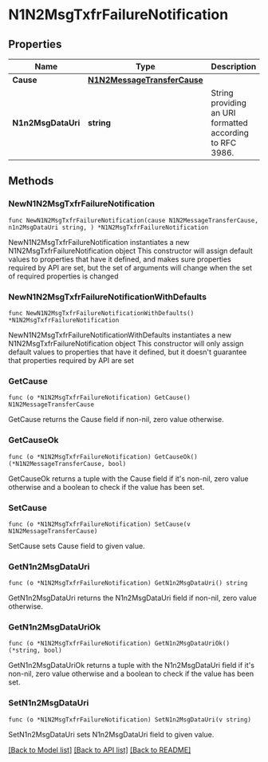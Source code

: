# N1N2MsgTxfrFailureNotification

## Properties

Name | Type | Description | Notes
------------ | ------------- | ------------- | -------------
**Cause** | [**N1N2MessageTransferCause**](N1N2MessageTransferCause.md) |  | 
**N1n2MsgDataUri** | **string** | String providing an URI formatted according to RFC 3986. | 

## Methods

### NewN1N2MsgTxfrFailureNotification

`func NewN1N2MsgTxfrFailureNotification(cause N1N2MessageTransferCause, n1n2MsgDataUri string, ) *N1N2MsgTxfrFailureNotification`

NewN1N2MsgTxfrFailureNotification instantiates a new N1N2MsgTxfrFailureNotification object
This constructor will assign default values to properties that have it defined,
and makes sure properties required by API are set, but the set of arguments
will change when the set of required properties is changed

### NewN1N2MsgTxfrFailureNotificationWithDefaults

`func NewN1N2MsgTxfrFailureNotificationWithDefaults() *N1N2MsgTxfrFailureNotification`

NewN1N2MsgTxfrFailureNotificationWithDefaults instantiates a new N1N2MsgTxfrFailureNotification object
This constructor will only assign default values to properties that have it defined,
but it doesn't guarantee that properties required by API are set

### GetCause

`func (o *N1N2MsgTxfrFailureNotification) GetCause() N1N2MessageTransferCause`

GetCause returns the Cause field if non-nil, zero value otherwise.

### GetCauseOk

`func (o *N1N2MsgTxfrFailureNotification) GetCauseOk() (*N1N2MessageTransferCause, bool)`

GetCauseOk returns a tuple with the Cause field if it's non-nil, zero value otherwise
and a boolean to check if the value has been set.

### SetCause

`func (o *N1N2MsgTxfrFailureNotification) SetCause(v N1N2MessageTransferCause)`

SetCause sets Cause field to given value.


### GetN1n2MsgDataUri

`func (o *N1N2MsgTxfrFailureNotification) GetN1n2MsgDataUri() string`

GetN1n2MsgDataUri returns the N1n2MsgDataUri field if non-nil, zero value otherwise.

### GetN1n2MsgDataUriOk

`func (o *N1N2MsgTxfrFailureNotification) GetN1n2MsgDataUriOk() (*string, bool)`

GetN1n2MsgDataUriOk returns a tuple with the N1n2MsgDataUri field if it's non-nil, zero value otherwise
and a boolean to check if the value has been set.

### SetN1n2MsgDataUri

`func (o *N1N2MsgTxfrFailureNotification) SetN1n2MsgDataUri(v string)`

SetN1n2MsgDataUri sets N1n2MsgDataUri field to given value.



[[Back to Model list]](../README.md#documentation-for-models) [[Back to API list]](../README.md#documentation-for-api-endpoints) [[Back to README]](../README.md)


